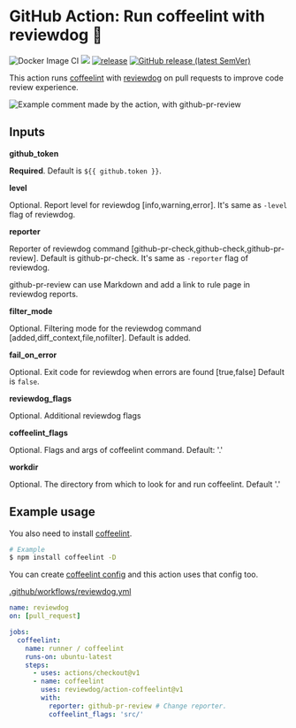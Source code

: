 # GitHub Action: Run coffeelint with reviewdog 🐶

![Docker Image CI](https://github.com/reviewdog/action-coffeelint/workflows/Docker%20Image%20CI/badge.svg)
[![](https://img.shields.io/github/license/reviewdog/action-coffeelint)](./LICENSE)
[![release](https://github.com/reviewdog/action-coffeelint/workflows/release/badge.svg)](https://github.com/reviewdog/action-coffeelint/actions?query=workflow%3Arelease)
[![GitHub release (latest SemVer)](https://img.shields.io/github/v/release/reviewdog/action-coffeelint?logo=github&sort=semver)](https://github.com/reviewdog/action-coffeelint/releases)

This action runs [coffeelint](https://coffeelint.github.io/) with [reviewdog](https://github.com/reviewdog/reviewdog) on pull requests to improve code review experience.

![Example comment made by the action, with github-pr-review](examples/coffeelint-pr-review.png)

## Inputs

**github_token**

**Required**. Default is `${{ github.token }}`.

**level**

Optional. Report level for reviewdog [info,warning,error].
It's same as `-level` flag of reviewdog.

**reporter**

Reporter of reviewdog command [github-pr-check,github-check,github-pr-review].
Default is github-pr-check.
It's same as `-reporter` flag of reviewdog.

github-pr-review can use Markdown and add a link to rule page in reviewdog reports.

**filter_mode**

Optional. Filtering mode for the reviewdog command [added,diff_context,file,nofilter].
Default is added.

**fail_on_error**

Optional.  Exit code for reviewdog when errors are found [true,false]
Default is `false`.

**reviewdog_flags**

Optional. Additional reviewdog flags

**coffeelint_flags**

Optional. Flags and args of coffeelint command. Default: '.'

**workdir**

Optional. The directory from which to look for and run coffeelint. Default '.'

## Example usage

You also need to install [coffeelint](https://coffeelint.org).

```sh
# Example
$ npm install coffeelint -D
```

You can create [coffeelint config]() and this action uses that config too.

[.github/workflows/reviewdog.yml](.github/workflows/reviewdog.yml)

```yml
name: reviewdog
on: [pull_request]

jobs:
  coffeelint:
    name: runner / coffeelint
    runs-on: ubuntu-latest
    steps:
      - uses: actions/checkout@v1
      - name: coffeelint
        uses: reviewdog/action-coffeelint@v1
        with:
          reporter: github-pr-review # Change reporter.
          coffeelint_flags: 'src/'
```
